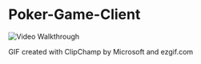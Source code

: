# Poker-Game-Client



<img src='https://github.com/nandinijirobe/Poker-Game-Client/blob/master/poker_client.gif' title='Video Walkthrough' width='' alt='Video Walkthrough' />

GIF created with ClipChamp by Microsoft and ezgif.com
